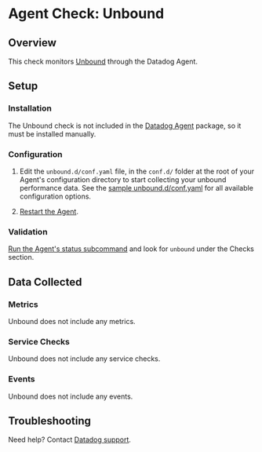 # Agent Check: Unbound

## Overview

This check monitors [Unbound][1] through the Datadog Agent.

## Setup

### Installation

The Unbound check is not included in the [Datadog Agent][2] package, so it must
be installed manually.

### Configuration

1. Edit the `unbound.d/conf.yaml` file, in the `conf.d/` folder at the root of your Agent's configuration directory to start collecting your unbound performance data. See the [sample unbound.d/conf.yaml][2] for all available configuration options.

2. [Restart the Agent][3].

### Validation

[Run the Agent's status subcommand][4] and look for `unbound` under the Checks section.

## Data Collected

### Metrics

Unbound does not include any metrics.

### Service Checks

Unbound does not include any service checks.

### Events

Unbound does not include any events.

## Troubleshooting

Need help? Contact [Datadog support][5].

[1]: **LINK_TO_INTEGERATION_SITE**
[2]: https://github.com/DataDog/integrations-core/blob/master/unbound/datadog_checks/unbound/data/conf.yaml.example
[3]: https://docs.datadoghq.com/agent/guide/agent-commands/?tab=agentv6#start-stop-and-restart-the-agent
[4]: https://docs.datadoghq.com/agent/guide/agent-commands/?tab=agentv6#agent-status-and-information
[5]: https://docs.datadoghq.com/help
